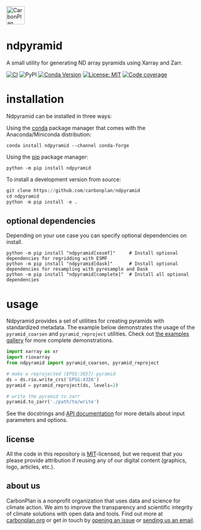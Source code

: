 <p align="left" >
<a href='https://carbonplan.org'>
<picture>
  <source media="(prefers-color-scheme: dark)" srcset="https://carbonplan-assets.s3.amazonaws.com/monogram/light-small.png">
  <img alt="CarbonPlan monogram." height="48" src="https://carbonplan-assets.s3.amazonaws.com/monogram/dark-small.png">
</picture>
</a>
</p>

# ndpyramid

A small utility for generating ND array pyramids using Xarray and Zarr.

[![CI](https://github.com/carbonplan/ndpyramid/actions/workflows/main.yaml/badge.svg)](https://github.com/carbonplan/ndpyramid/actions/workflows/main.yaml)
![PyPI](https://img.shields.io/pypi/v/ndpyramid)
[![Conda Version](https://img.shields.io/conda/vn/conda-forge/ndpyramid.svg)](https://anaconda.org/conda-forge/ndpyramid)
[![License: MIT](https://img.shields.io/badge/License-MIT-blue.svg)](https://opensource.org/licenses/MIT)
[![Code coverage](https://codecov.io/gh/carbonplan/ndpyramid/branch/main/graph/badge.svg)](https://codecov.io/gh/carbonplan/ndpyramid)

# installation

Ndpyramid can be installed in three ways:

Using the [conda](https://conda.io) package manager that comes with the Anaconda/Miniconda distribution:

```shell
conda install ndpyramid --channel conda-forge
```

Using the [pip](https://pypi.org/project/pip/) package manager:

```shell
python -m pip install ndpyramid
```

To install a development version from source:

```python
git clone https://github.com/carbonplan/ndpyramid
cd ndpyramid
python -m pip install -e .
```

## optional dependencies

Depending on your use case you can specify optional dependencies on install.

```
python -m pip install "ndpyramid[xesmf]"     # Install optional dependencies for regridding with ESMF
python -m pip install "ndpyramid[dask]"      # Install optional dependencies for resampling with pyresample and Dask
python -m pip install "ndpyramid[complete]"  # Install all optional dependencies
```

# usage

Ndpyramid provides a set of utilities for creating pyramids with standardized metadata.
The example below demonstrates the usage of the `pyramid_coarsen` and `pyramid_reproject`
utilities. Check out [the examples gallery](https://ndpyramid.readthedocs.io/en/latest/gallery.html)
for more complete demonstrations.

```python
import xarray as xr
import rioxarray
from ndpyramid import pyramid_coarsen, pyramid_reproject

# make a reprojected (EPSG:3857) pyramid
ds = ds.rio.write_crs('EPSG:4326')
pyramid = pyramid_reproject(ds, levels=2)

# write the pyramid to zarr
pyramid.to_zarr('./path/to/write')
```

See the docstrings and [API documentation](https://ndpyramid.readthedocs.io/en/latest/api.html) for more details about input parameters and options.

## license

All the code in this repository is [MIT](https://choosealicense.com/licenses/mit/)-licensed, but we request that you please provide attribution if reusing any of our digital content (graphics, logo, articles, etc.).

## about us

CarbonPlan is a nonprofit organization that uses data and science for climate action. We aim to improve the transparency and scientific integrity of climate solutions with open data and tools. Find out more at [carbonplan.org](https://carbonplan.org/) or get in touch by [opening an issue](https://github.com/carbonplan/ndpyramid/issues/new) or [sending us an email](mailto:hello@carbonplan.org).
